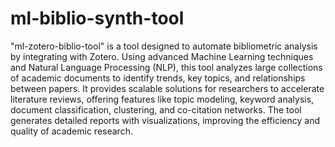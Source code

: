 # ml-biblio-synth-tool
"ml-zotero-biblio-tool" is a tool designed to automate bibliometric analysis by integrating with Zotero. Using advanced Machine Learning techniques and Natural Language Processing (NLP), this tool analyzes large collections of academic documents to identify trends, key topics, and relationships between papers. It provides scalable solutions for researchers to accelerate literature reviews, offering features like topic modeling, keyword analysis, document classification, clustering, and co-citation networks. The tool generates detailed reports with visualizations, improving the efficiency and quality of academic research.


